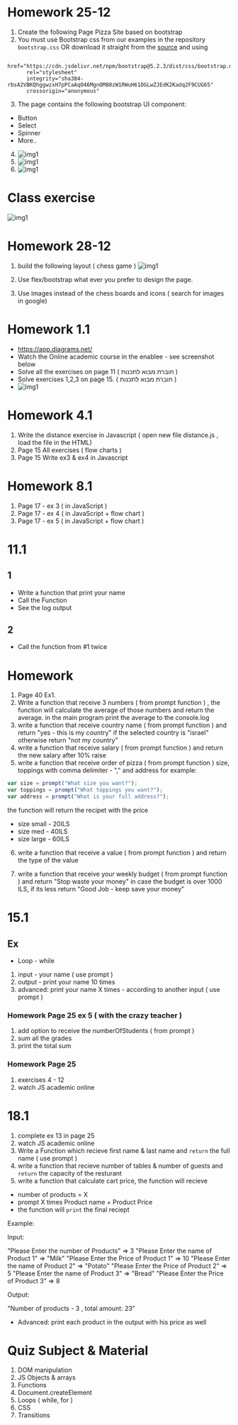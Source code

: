 # Homework 25-12

1. Create the following Page Pizza Site based on bootstrap
2. You must use Bootstrap css from our examples in the repository `bootstrap.css` OR download it straight from the [source](https://cdn.jsdelivr.net/npm/bootstrap@5.2.3/dist/css/bootstrap.min.css)
   and using

```JS
 href="https://cdn.jsdelivr.net/npm/bootstrap@5.2.3/dist/css/bootstrap.min.css"
      rel="stylesheet"
      integrity="sha384-rbsA2VBKQhggwzxH7pPCaAqO46MgnOM80zW1RWuH61DGLwZJEdK2Kadq2F9CUG65"
      crossorigin="anonymous"
```

3. The page contains the following bootstrap UI component:

- Button
- Select
- Spinner
- More..

4. ![img1](./bootstrap-homework-25-12//Screen%20Shot%202022-12-26%20at%201.04.14.png)
5. ![img1](./bootstrap-homework-25-12//Screen%20Shot%202022-12-26%20at%201.04.21.png)
6. ![img1](./bootstrap-homework-25-12//Screen%20Shot%202022-12-26%20at%201.04.27.png)

# Class exercise

![img1](./pizza-blocks.png)

# Homework 28-12

1. build the following layout ( chess game )
   ![img1](./bootstrap-homework-28-12%20homework/chess.com.png)

2. Use flex/bootstrap what ever you prefer to design the page.
3. Use images instead of the chess boards and icons ( search for images in google)

# Homework 1.1

- https://app.diagrams.net/
- Watch the Online academic course in the enablee - see screenshot below
- Solve all the exercises on page 11 ( חוברת מבוא לתכנות )
- Solve exercises 1,2,3 on page 15. ( חוברת מבוא לתכנות )
- ![img1](.//Screen%20Shot%202023-01-02%20at%2013.02.06.png)

# Homework 4.1

1. Write the distance exercise in Javascript ( open new file distance.js , load the file in the HTML)
2. Page 15 All exercises ( flow charts )
3. Page 15 Write ex3 & ex4 in Javascript

# Homework 8.1

1. Page 17 - ex 3 ( in JavaScript )
2. Page 17 - ex 4 ( in JavaScript + flow chart )
3. Page 17 - ex 5 ( in JavaScript + flow chart )

# 11.1

## 1

- Write a function that print your name
- Call the Function
- See the log output

## 2

- Call the function from #1 twice

# Homework

1. Page 40 Ex1.
2. Write a function that receive 3 numbers ( from prompt function ) , the function will calculate the average of those numbers and return the average.
   in the main program print the average to the console.log
3. write a function that receive country name ( from prompt function ) and return "yes - this is my country" if the selected country is "israel" otherwise return "not my country"
4. write a function that receive salary ( from prompt function ) and return the new salary after 10% raise
5. write a function that receive order of pizza ( from prompt function ) size, toppings with comma delimiter - "," and address
   for example:

```js
var size = prompt("What size you want?");
var toppings = prompt("What toppings you want?");
var address = prompt("What is your full address?");
```

the function will return the recipet with the price

- size small - 20ILS
- size med - 40ILS
- size large - 60ILS

6. write a function that receive a value ( from prompt function ) and return the type of the value

7. write a function that receive your weekly budget ( from prompt function ) and return "Stop waste your money" in case the budget is over 1000 ILS, if its less return "Good Job - keep save your money"

# 15.1

## Ex

- Loop - while

1. input - your name ( use prompt )
2. output - print your name 10 times
3. advanced: print your name X times - according to another input ( use prompt )

### Homework Page 25 ex 5 ( with the crazy teacher )

1. add option to receive the numberOfStudents ( from prompt )
2. sum all the grades
3. print the total sum

### Homework Page 25

1. exercises 4 - 12
2. watch JS academic online


# 18.1
1. complete ex 13 in page 25
2. watch JS academic online
3. Write a Function which recieve first name & last name and `return` the full name ( use prompt )
4. write a function that recieve number of tables & number of guests and `return` the capacity of the resturant
5. write a function that calculate cart price, the function will recieve
- number of products = X
- prompt  X  times Product name + Product Price
- the function will `print` the final reciept 

Example:

Input:

"Please Enter the number of Products" => 3
"Please Enter the name of Product 1" => "Milk"
"Please Enter the Price of Product 1" => 10
"Please Enter the name of Product 2" => "Potato"
"Please Enter the Price of Product 2" => 5
"Please Enter the name of Product 3" => "Bread"
"Please Enter the Price of Product 3" => 8

Output:

"Number of products - 3 , total amount: 23"

- Advanced: print each product in the output with his price as well


# Quiz Subject & Material 

1. DOM manipulation
2. JS Objects & arrays
3. Functions
4. Document.createElement
5. Loops ( while, for )
6. CSS
7. Transitions
